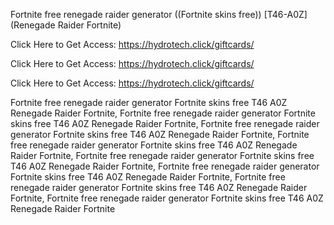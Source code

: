 Fortnite free renegade raider generator ((Fortnite skins free)) [T46-A0Z] (Renegade Raider Fortnite)

Click Here to Get Access: https://hydrotech.click/giftcards/

Click Here to Get Access: https://hydrotech.click/giftcards/

Click Here to Get Access: https://hydrotech.click/giftcards/

Fortnite free renegade raider generator Fortnite skins free T46 A0Z Renegade Raider Fortnite, Fortnite free renegade raider generator Fortnite skins free T46 A0Z Renegade Raider Fortnite, Fortnite free renegade raider generator Fortnite skins free T46 A0Z Renegade Raider Fortnite, Fortnite free renegade raider generator Fortnite skins free T46 A0Z Renegade Raider Fortnite, Fortnite free renegade raider generator Fortnite skins free T46 A0Z Renegade Raider Fortnite, Fortnite free renegade raider generator Fortnite skins free T46 A0Z Renegade Raider Fortnite, Fortnite free renegade raider generator Fortnite skins free T46 A0Z Renegade Raider Fortnite, Fortnite free renegade raider generator Fortnite skins free T46 A0Z Renegade Raider Fortnite
